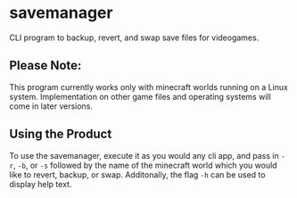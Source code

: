 # savemanager
CLI program to backup, revert, and swap save files for videogames.

## Please Note:
This program currently works only with minecraft worlds running on a Linux system. Implementation on other game files and operating systems will come in later versions.

## Using the Product
To use the savemanager, execute it as you would any cli app, and pass in `-r`, `-b`, or `-s` followed by the name of the minecraft world which you would like to revert, backup, or swap. Additonally, the flag `-h` can be used to display help text.

